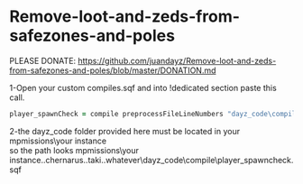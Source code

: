 # Remove-loot-and-zeds-from-safezones-and-poles

PLEASE DONATE: https://github.com/juandayz/Remove-loot-and-zeds-from-safezones-and-poles/blob/master/DONATION.md

1-Open your custom compiles.sqf and into !dedicated section paste this call. 

```ruby
player_spawnCheck = compile preprocessFileLineNumbers "dayz_code\compile\player_spawnCheck.sqf";//remove loot from safezones
```
2-the dayz_code folder provided here must be located in your mpmissions\your instance\
so the path looks mpmissions\your instance..chernarus..taki..whatever\dayz_code\compile\player_spawncheck.sqf
